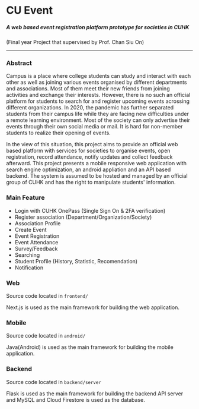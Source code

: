 # CU Event 

##### A web based event registration platform prototype for societies in CUHK 
(Final year Project that supervised by Prof. Chan Siu On)

------------

### Abstract
Campus is a place where college students can study and interact with each other as well as joining various events organised by different departments and associations. Most of them meet their new friends from joining activities and exchange their interests. However, there is no such an official platform for students to search for and register upcoming events acrossing different organizations. In 2020, the pandemic has further separated students from their campus life while they are facing new difficulties under a remote learning environment. Most of the society can only advertise their events through their own social media or mail. It is hard for non-member students to realize their opening of events. 

In the view of this situation, this project aims to provide an official web based platform with services for societies to organise events, open registration, record attendance, notify updates and collect feedback afterward. 
This project presents a mobile responsive web application with search engine optimization, an android appliation and an API based backend. The system is assumed to be hosted and managed by an official group of CUHK and has the right to manipulate students' information. 

### Main Feature
 - Login with CUHK OnePass (Single Sign On & 2FA verification)
 - Register association (Department/Organization/Society)
 - Association Profile
 - Create Event
 - Event Registration
 - Event Attendance
 - Survey/Feedback
 - Searching
 - Student Profile (History, Statistic, Recomendation)
 - Notification

### Web
Source code located in `frontend/`

Next.js is used as the main framework for building the web application. 

### Mobile
Source code located in `android/`

Java(Android) is used as the main framework for building the mobile application. 

### Backend 
Source code located in `backend/server`

Flask is used as the main framework for building the backend API server and MySQL and Cloud Firestore is used as the database.
